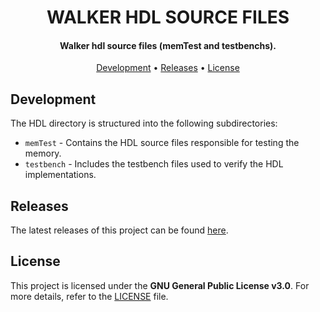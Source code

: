 <h1 align="center">
    WALKER HDL SOURCE FILES
    <br>
</h1>

<h4 align="center">Walker hdl source files (memTest and testbenchs).</h4>

<p align="center">
    <a href="#development">Development</a> •
    <a href="#releases">Releases</a> •
    <a href="#license">License</a> 
</p>


## Development
The HDL directory is structured into the following subdirectories:
- `memTest` - Contains the HDL source files responsible for testing the memory.
- `testbench` - Includes the testbench files used to verify the HDL implementations.


## Releases

The latest releases of this project can be found [here](https://github.com/rebeccaquintino/walker/releases).


## License

This project is licensed under the **GNU General Public License v3.0**. For more details, refer to the [LICENSE](https://www.gnu.org/licenses/gpl-3.0.html) file.







